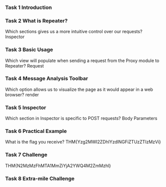 ### Task 1 Introduction

###  Task 2 What is Repeater?

Which sections gives us a more intuitive control over our requests?
Inspector

###  Task 3 Basic Usage

Which view will populate when sending a request from the Proxy module to Repeater?
Request

### Task 4 Message Analysis Toolbar

Which option allows us to visualize the page as it would appear in a web browser?
render


###  Task 5 Inspector

Which section in Inspector is specific to POST requests?
Body Parameters

### Task 6 Practical Example
What is the flag you receive?
THM{Yzg2MWI2ZDhlYzdlNGFiZTUzZTIzMzVi}


### Task 7 Challenge
THM{N2MzMzFhMTA1MmZiYjA2YWQ4M2ZmMzhl}


###  Task 8 Extra-mile Challenge

